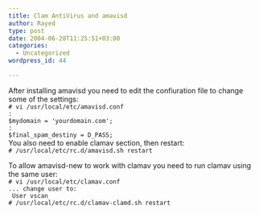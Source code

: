 ```yaml
---
title: Clam AntiVirus and amavisd
author: Rayed
type: post
date: 2004-06-28T11:25:51+03:00
categories:
  - Uncategorized
wordpress_id: 44

---
```

<div style="clear:both;"></div>
<p>After installing amavisd you need to edit the confiuration file to change some of the settings:<br /><code># vi /usr/local/etc/amavisd.conf<br />:<br />$mydomain = 'yourdomain.com';<br />:<br />$final_spam_destiny = D_PASS;</code><br />You also need to enable clamav section, then restart:<br /><code># /usr/local/etc/rc.d/amavisd.sh restart</code></p>
<p>To allow amavisd-new to work with clamav you need to run clamav using the same user:<br /><code># vi /usr/local/etc/clamav.conf<br />... change user to:<br /> User vscan<br /># /usr/local/etc/rc.d/clamav-clamd.sh restart</code></p>
<div style="clear:both; padding-bottom: 0.25em;"></div>
